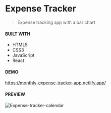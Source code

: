 # Expense Tracker

> Expense tracking app with a bar chart

#### BUILT WITH

* HTML5
* CSS3
* JavaScript
* React


#### DEMO

https://monthly-expense-tracker-app.netlify.app/

#### PREVIEW

![Expense-tracker-calendar](https://github.com/JuliaCMint/Expense-Tracker/assets/105377899/d1bd3d44-6f71-46d8-a5ef-d9e7f16bcac7)

